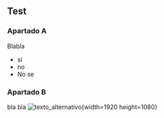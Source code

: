## Test
### Apartado A
Blabla
- si
- no
- No se
### Apartado B

bla bla
![texto_alternativo](https://www.freepng.es/png-2a92ff/){width=1920 height=1080}
